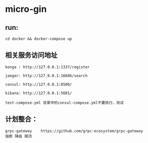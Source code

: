 # micro-gin
## run: 
    cd docker && docker-compose up
## 相关服务访问地址    
    konga : http://127.0.0.1:1337/register
    
    jaeger: http://127.0.0.1:16686/search
    
    consul: http://127.0.0.1:8500/
    
    kibana: http://127.0.0.1:5601/
    
    test-compose-yml 目录中的consul-compose.yml不要执行，测试

## 计划整合：
    grpc-gateway    https://github.com/grpc-ecosystem/grpc-gateway
    熔断 降级 限流

